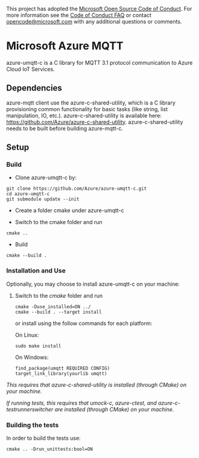 This project has adopted the [Microsoft Open Source Code of Conduct](https://opensource.microsoft.com/codeofconduct/). For more information see the [Code of Conduct FAQ](https://opensource.microsoft.com/codeofconduct/faq/) or contact [opencode@microsoft.com](mailto:opencode@microsoft.com) with any additional questions or comments.

# Microsoft Azure MQTT

azure-umqtt-c is a C library for MQTT 3.1 protocol communication to Azure Cloud IoT Services.

## Dependencies

azure-mqtt client use the azure-c-shared-utility, which is a C library provisioning common functionality for basic tasks (like string, list manipulation, IO, etc.).
azure-c-shared-utility is available here: <https://github.com/Azure/azure-c-shared-utility>.
azure-c-shared-utility needs to be built before building azure-mqtt-c.  

## Setup

### Build

- Clone azure-umqtt-c by:

```Shell
git clone https://github.com/Azure/azure-umqtt-c.git
cd azure-umqtt-c
git submodule update --init
```

- Create a folder cmake under azure-umqtt-c

- Switch to the cmake folder and run

```Shell
cmake ..
```

- Build

```Shell
cmake --build .
```

### Installation and Use

Optionally, you may choose to install azure-umqtt-c on your machine:

1. Switch to the *cmake* folder and run

    ```Shell
    cmake -Duse_installed=ON ../
    cmake --build . --target install
    ```

    or install using the follow commands for each platform:

    On Linux:

    ```Shell
    sudo make install
    ```

    On Windows:

    ```Shell
    find_package(umqtt REQUIRED CONFIG)
    target_link_library(yourlib umqtt)
    ```

_This requires that azure-c-shared-utility is installed (through CMake) on your machine._

_If running tests, this requires that umock-c, azure-ctest, and azure-c-testrunnerswitcher are installed (through CMake) on your machine._

### Building the tests

In order to build the tests use:

```Shell
cmake .. -Drun_unittests:bool=ON
```
